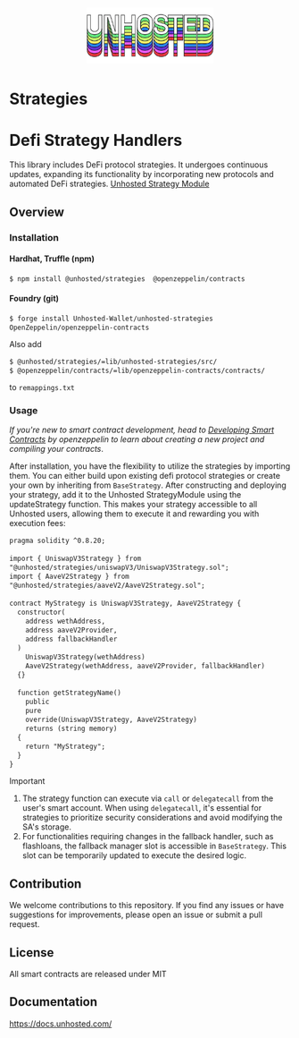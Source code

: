 # <p align="center"><img src="logo.png" alt="Unhosted" height="100px"></p>

# Strategies

# Defi Strategy Handlers

This library includes DeFi protocol strategies. It undergoes continuous updates, expanding its functionality by incorporating new protocols and automated DeFi strategies. [Unhosted Strategy Module](https://github.com/Unhosted-Wallet/unhosted-modules/tree/main/strategy-module)

## Overview

### Installation

#### Hardhat, Truffle (npm)

```
$ npm install @unhosted/strategies  @openzeppelin/contracts
```

#### Foundry (git)

```
$ forge install Unhosted-Wallet/unhosted-strategies OpenZeppelin/openzeppelin-contracts
```

Also add  
```
$ @unhosted/strategies/=lib/unhosted-strategies/src/  
$ @openzeppelin/contracts/=lib/openzeppelin-contracts/contracts/
```
to `remappings.txt`

### Usage

<em>If you're new to smart contract development, head to [Developing Smart Contracts](https://docs.openzeppelin.com/learn/developing-smart-contracts) by openzeppelin to learn about creating a new project and compiling your contracts</em>.

After installation, you have the flexibility to utilize the strategies by importing them. You can either build upon existing defi protocol strategies or create your own by inheriting from `BaseStrategy`. After constructing and deploying your strategy, add it to the Unhosted StrategyModule using the updateStrategy function. This makes your strategy accessible to all Unhosted users, allowing them to execute it and rewarding you with execution fees:

```solidity
pragma solidity ^0.8.20;

import { UniswapV3Strategy } from "@unhosted/strategies/uniswapV3/UniswapV3Strategy.sol";
import { AaveV2Strategy } from "@unhosted/strategies/aaveV2/AaveV2Strategy.sol";

contract MyStrategy is UniswapV3Strategy, AaveV2Strategy {
  constructor(
    address wethAddress,
    address aaveV2Provider,
    address fallbackHandler
  )
    UniswapV3Strategy(wethAddress)
    AaveV2Strategy(wethAddress, aaveV2Provider, fallbackHandler)
  {}

  function getStrategyName()
    public
    pure
    override(UniswapV3Strategy, AaveV2Strategy)
    returns (string memory)
  {
    return "MyStrategy";
  }
}
```

> [!IMPORTANT]
>
> 1. The strategy function can execute via `call` or `delegatecall` from the user's smart account. When using `delegatecall`, it's essential for strategies to prioritize security considerations and avoid modifying the SA's storage.
> 2. For functionalities requiring changes in the fallback handler, such as flashloans, the fallback manager slot is accessible in `BaseStrategy`. This slot can be temporarily updated to execute the desired logic.

## Contribution

We welcome contributions to this repository. If you find any issues or have suggestions for improvements, please open an issue or submit a pull request.

## License

All smart contracts are released under MIT

## Documentation

https://docs.unhosted.com/
